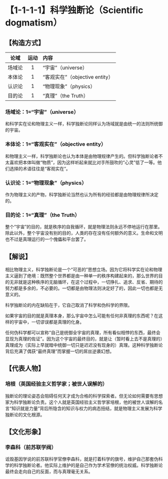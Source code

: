 # 【1-1-1-1】科学独断论（Scientific dogmatism）
## 【构造方式】

| 论域 | 运动           | 内容 |
|:----:|:----------------:|:-----|
| 场域论   |1 | “宇宙”（universe）   |
| 本体论   |1 |   “客观实在”（objective entity） |
| 认识论   | 1|  “物理现象”（physics）  |
| 目的论   | 1|  “真理”（the Truth）  |

### 场域论：1=“宇宙”（universe）

和科学实在论和物理主义一样，科学独断论同样认为场域就是由统一的法则所统御的宇宙。

### 本体论：1=“客观实在”（objective entity）

和物理主义一样，科学独断论也认为本体是由物理规律产生的。但科学独断论者不太喜欢把本体叫做“物质”，因为这样听起来就比对手所鼓吹的“心灵”低了一等。他们选择的术语往往是“客观实在”。

### 认识论：1=“物理现象”（physics）
作为物理主义的产物，科学独断论当然也认为所有的经验都是由物理规律所决定的。
### 目的论：1=“真理”（the Truth）
整个“宇宙”的目的，就是秩序的自我循环，就是物理法则永远不停地运行在那里。除此以外，整个宇宙没有别的目的，人类的存在没有任何额外的意义。生命和文明也不过是真理运行的一个傀儡和平台罢了。

## 【解说】
相比物理主义，科学独断论是一个“可恶的”思想立场。因为它将科学实在论和物理主义逼到了绝境：既然整个世界都是由一种单一的秩序构建起来的，那么世界的目的无非就是这种秩序的无脑循环，在这个过程中，一切挣扎、追求、反省、期待的努力都是多余的，不必要的。一切都是由物理法则决定好了的，因此一切也都是无意义的。

科学独断论的内在缺陷在于，它自己取消了科学和伪科学的界限。

如果宇宙的目的就是真理本身，那么宇宙中怎么可能有任何非真理的东西呢？在这样的宇宙中，一切谬误都是真理的化身。

任何伪科学都可以宣称“自己是统御全宇宙的真理，所有看似相悖的东西，最终会显现为真理的佐证”。因为这个宇宙的最终目的，就是让（暂时看上去不是真理的）真理成为（实际上早就暗中统御一切只是迟迟没有现身的）真理。这种科学独断论背后充满了偶获“最终真理”而掌握一切的屌丝逆袭幻想。

## 【代表人物】
### 培根（英国经验主义哲学家；被世人误解的）
独断论的理论姿态会阻碍任何天才成为合格的科学探索者。但无论如何需要有思想家为科学独断论负责。这个人就是英国经验主义哲学家培根，他的被世人误解的名言“知识就是力量”背后所隐含的知识与权力的病态扭结，就是物理主义发展为科学独断论的文化根源。

## 【文化形象】
### 李森科（前苏联学阀）
诋毁基因学说的前苏联科学官僚李森科，就是打着科学的旗号，维护自己那套伪科学的科学独断论者。他实际上维护的是自己作为学术官僚的统治权威。科学独断论最终会走向自己的反面，而与真理毫无关系。
